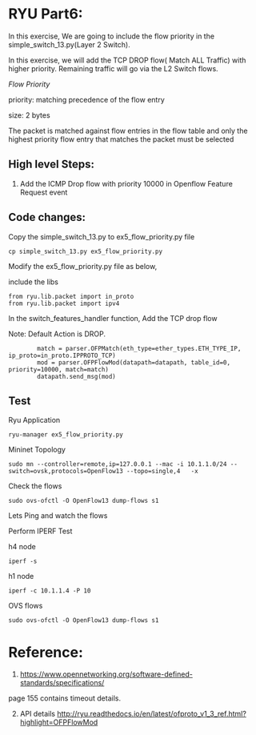 RYU Part6:
=========

In this exercise, We are going to include the flow priority  in  the simple_switch_13.py(Layer 2 Switch). 

In this exercise, we will add the TCP DROP flow( Match ALL Traffic) with higher priority. Remaining traffic will go via the L2 Switch flows.



*Flow Priority*

priority: matching precedence of the flow entry

size: 2 bytes

The packet is matched against flow entries in the flow table and only the highest priority flow entry that matches the packet must be selected





## High level Steps:

1. Add the ICMP Drop flow with priority 10000 in Openflow Feature Request event


## Code changes:

Copy the simple_switch_13.py to ex5_flow_priority.py file
```
cp simple_switch_13.py ex5_flow_priority.py
```
Modify the ex5_flow_priority.py file as below,


include the libs
```
from ryu.lib.packet import in_proto
from ryu.lib.packet import ipv4
```

In the switch_features_handler function, Add the TCP drop flow

Note: Default Action is DROP. 

```    
        match = parser.OFPMatch(eth_type=ether_types.ETH_TYPE_IP, ip_proto=in_proto.IPPROTO_TCP)
        mod = parser.OFPFlowMod(datapath=datapath, table_id=0, priority=10000, match=match)
        datapath.send_msg(mod)

```


## Test


Ryu Application

```
ryu-manager ex5_flow_priority.py
```

Mininet Topology

```
sudo mn --controller=remote,ip=127.0.0.1 --mac -i 10.1.1.0/24 --switch=ovsk,protocols=OpenFlow13 --topo=single,4   -x
```

Check the flows

```
sudo ovs-ofctl -O OpenFlow13 dump-flows s1
```

Lets Ping and watch the flows


Perform IPERF Test

h4 node
```
iperf -s
```
h1 node
```
iperf -c 10.1.1.4 -P 10
```


OVS flows
```
sudo ovs-ofctl -O OpenFlow13 dump-flows s1
```




# Reference:

1. https://www.opennetworking.org/software-defined-standards/specifications/

page 155 contains timeout details.

2. API details
http://ryu.readthedocs.io/en/latest/ofproto_v1_3_ref.html?highlight=OFPFlowMod
